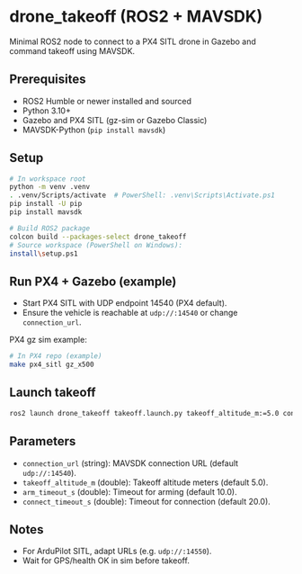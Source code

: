 # drone_takeoff (ROS2 + MAVSDK)

Minimal ROS2 node to connect to a PX4 SITL drone in Gazebo and command takeoff using MAVSDK.

## Prerequisites
- ROS2 Humble or newer installed and sourced
- Python 3.10+
- Gazebo and PX4 SITL (gz-sim or Gazebo Classic)
- MAVSDK-Python (`pip install mavsdk`)

## Setup
```bash
# In workspace root
python -m venv .venv
. .venv/Scripts/activate  # PowerShell: .venv\Scripts\Activate.ps1
pip install -U pip
pip install mavsdk

# Build ROS2 package
colcon build --packages-select drone_takeoff
# Source workspace (PowerShell on Windows):
install\setup.ps1
```

## Run PX4 + Gazebo (example)
- Start PX4 SITL with UDP endpoint 14540 (PX4 default).
- Ensure the vehicle is reachable at `udp://:14540` or change `connection_url`.

PX4 gz sim example:
```bash
# In PX4 repo (example)
make px4_sitl gz_x500
```

## Launch takeoff
```bash
ros2 launch drone_takeoff takeoff.launch.py takeoff_altitude_m:=5.0 connection_url:=udp://:14540
```

## Parameters
- `connection_url` (string): MAVSDK connection URL (default `udp://:14540`).
- `takeoff_altitude_m` (double): Takeoff altitude meters (default 5.0).
- `arm_timeout_s` (double): Timeout for arming (default 10.0).
- `connect_timeout_s` (double): Timeout for connection (default 20.0).

## Notes
- For ArduPilot SITL, adapt URLs (e.g. `udp://:14550`).
- Wait for GPS/health OK in sim before takeoff.
